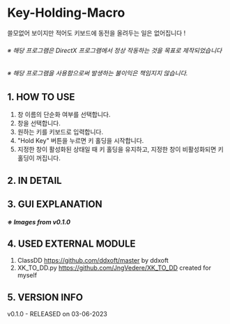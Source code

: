 # Key-Holding-Macro
쓸모없어 보이지만 적어도 키보드에 동전을 올려두는 일은 없어집니다 !

###### _※ 해당 프로그램은 DirectX 프로그램에서 정상 작동하는 것을 목표로 제작되었습니다_
###### _※ 해당 프로그램을 사용함으로써 발생하는 불이익은 책임지지 않습니다._


## 1. HOW TO USE
1. 창 이름의 단순화 여부를 선택합니다.
2. 창을 선택합니다.
3. 원하는 키를 키보드로 입력합니다.
4. "Hold Key" 버튼을 누르면 키 홀딩을 시작합니다.
5. 지정한 창이 활성화된 상태일 때 키 홀딩을 유지하고, 지정한 창이 비활성화되면 키 홀딩이 꺼집니다.

## 2. IN DETAIL

## 3. GUI EXPLANATION
##### ※ Images from v0.1.0


## 4. USED EXTERNAL MODULE

1. ClassDD https://github.com/ddxoft/master by ddxoft
2. XK_TO_DD.py https://github.com/JngVedere/XK_TO_DD created for myself

## 5. VERSION INFO

v0.1.0 - RELEASED on 03-06-2023
